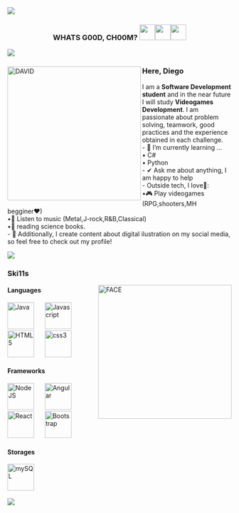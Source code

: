 <!-- head -->
<img src="https://user-images.githubusercontent.com/73097560/115834477-dbab4500-a447-11eb-908a-139a6edaec5c.gif"><br>

<h3 align="center"><b> WHATS G00D, CH00M? </b><img src="https://emoji.slack-edge.com/T0172CCPGUW/party-blob/d7253707fa13e9ee.gif" width="35"><img src="https://emoji.slack-edge.com/T0172CCPGUW/party-blob/d7253707fa13e9ee.gif" width="35"><img src="https://emoji.slack-edge.com/T0172CCPGUW/party-blob/d7253707fa13e9ee.gif" width="35"></h3>

<img src="https://user-images.githubusercontent.com/73097560/115834477-dbab4500-a447-11eb-908a-139a6edaec5c.gif">


<!-- body -->

<div>
</div>

<div>
    <div>
        <img align="left" width=300px alt="DAVID" src="https://media.tenor.com/I6eTnjTjfbsAAAAj/shocked-david-martinez.gif" />
    </div>
    <div>
        <h3>Here, Diego</h3>
        <p>
            I am a <b>Software Development student</b> and in the near future I will study <b>Videogames Development</b>. I am passionate about problem solving, teamwork, good practices and the experience obtained in each challenge.<br>
            - 🌱 I’m currently learning ...<br>
              • C#<br>
              • Python<br>
            - ✔ Ask me about anything, I am happy to help<br>
            - Outside tech, I love💜:<br>
              •🎮 Play videogames (RPG,shooters,MH begginer♥)<br>
              •🎵 Listen to music (Metal,J-rock,R&B,Classical)<br>
              •📖 reading science books.<br>
            - 👾 Additionally, I create content about digital ilustration on my social media, so feel free to check out my profile!
        </p>
    </div>
</div>
    
<img src="https://user-images.githubusercontent.com/73097560/115834477-dbab4500-a447-11eb-908a-139a6edaec5c.gif"><br>

<div>
    <h3>Ski11s</h3>
    <div>
        <img align="right" width=300px alt="FACE" src="https://media.giphy.com/media/CVtNe84hhYF9u/giphy.gif" />
    </div>
    <div>
        <h4>Languages</h4>
        <div>
            <img
              src="https://cdn.jsdelivr.net/gh/devicons/devicon@latest/icons/java/java-original-wordmark.svg"
              width="60px"
              alt="Java">
              &nbsp;&nbsp;&nbsp;&nbsp;
            <img
              src="https://cdn.jsdelivr.net/gh/devicons/devicon@latest/icons/javascript/javascript-original.svg"
              width="60px"
              alt="Javascript">
              &nbsp;&nbsp;&nbsp;&nbsp;
            <img
              src="https://cdn.jsdelivr.net/gh/devicons/devicon@latest/icons/html5/html5-original-wordmark.svg"
              width="60px"
              alt="HTML5">
              &nbsp;&nbsp;&nbsp;&nbsp;
            <img
              src="https://cdn.jsdelivr.net/gh/devicons/devicon@latest/icons/css3/css3-original-wordmark.svg"
              width="60px"
              alt="css3">
              &nbsp;&nbsp;&nbsp;&nbsp;
        </div>
        <h4>Frameworks</h4>  
            <img
            src="https://cdn.jsdelivr.net/gh/devicons/devicon@latest/icons/nodejs/nodejs-original-wordmark.svg"
            width="60px"
            alt="NodeJS">
            &nbsp;&nbsp;&nbsp;&nbsp;
             <img
            src="https://cdn.jsdelivr.net/gh/devicons/devicon@latest/icons/angularjs/angularjs-original.svg"
            width="60px"
            alt="Angular">
            &nbsp;&nbsp;&nbsp;&nbsp;
             <img
            src="https://cdn.jsdelivr.net/gh/devicons/devicon@latest/icons/react/react-original-wordmark.svg"
            width="60px"
            alt="React">
            &nbsp;&nbsp;&nbsp;&nbsp;
             <img
            src="https://cdn.jsdelivr.net/gh/devicons/devicon@latest/icons/bootstrap/bootstrap-plain-wordmark.svg"
            width="60px"
            alt="Bootstrap">
            &nbsp;&nbsp;&nbsp;&nbsp;
          </div>   
        <h4>Storages</h4>  
             <img
             src="https://cdn.jsdelivr.net/gh/devicons/devicon@latest/icons/postgresql/postgresql-original-wordmark.svg"
             width="60px"
             alt="mySQL">
             &nbsp;&nbsp;&nbsp;&nbsp;
    </div>
</div>

<img src="https://user-images.githubusercontent.com/73097560/115834477-dbab4500-a447-11eb-908a-139a6edaec5c.gif"><br>
